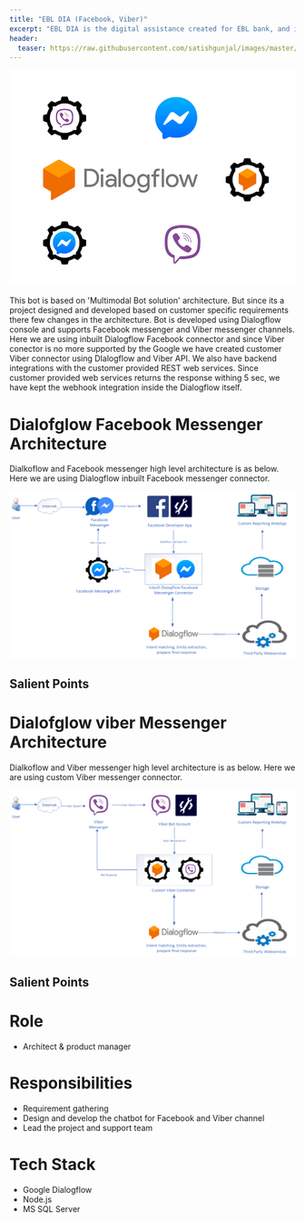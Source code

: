 ```yaml
---
title: "EBL DIA (Facebook, Viber)"
excerpt: "EBL DIA is the digital assistance created for EBL bank, and its vailable on Facebook messenger and Viber messenger"
header:
  teaser: https://raw.githubusercontent.com/satishgunjal/images/master/EBL_DIA_Header.png
---
```


![Multimodal_Bot_Solution_Header](https://raw.githubusercontent.com/satishgunjal/images/master/EBL_DIA_Header.png)

This bot is based on 'Multimodal Bot solution' architecture. But since its a project designed and developed based on customer specific requirements there few changes in the architecture. Bot is developed using Dialogflow console and supports Facebook messenger and Viber messenger channels. Here we are using inbuilt Dialogflow Facebook connector and since Viber conector is no more supported by the Google we have created customer Viber connector using DIalogflow and Viber API. We also have backend integrations with the customer provided REST web services. Since customer provided web services returns the response withing 5 sec, we have kept the webhook integration inside the Dialogflow itself.

# Dialofglow Facebook Messenger Architecture
Dialkoflow and Facebook messenger high level architecture is as below. Here we are using Dialogflow inbuilt Facebook messenger connector.

![Multimodal_Bot_Solution_Header](https://raw.githubusercontent.com/satishgunjal/images/master/EBL_DIA_Facebook.png)

## Salient Points

# Dialofglow viber Messenger Architecture
Dialkoflow and Viber messenger high level architecture is as below. Here we are using custom Viber messenger connector.

![Multimodal_Bot_Solution_Header](https://raw.githubusercontent.com/satishgunjal/images/master/EBL_DIA_Viber.png)

## Salient Points

# Role
* Architect & product manager

# Responsibilities
* Requirement gathering
* Design and develop the chatbot for Facebook and Viber channel
* Lead the project and support team

# Tech Stack
* Google Dialogflow
* Node.js
* MS SQL Server
